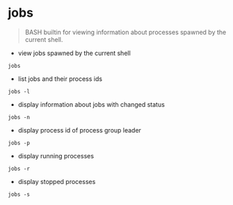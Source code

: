 # jobs

> BASH builtin for viewing information about processes spawned by the current shell.

- view jobs spawned by the current shell

`jobs`

- list jobs and their process ids

`jobs -l`

- display information about jobs with changed status

`jobs -n`

- display process id of process group leader

`jobs -p`

- display running processes

`jobs -r`

- display stopped processes

`jobs -s`
